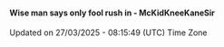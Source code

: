 #### Wise man says only fool rush in - McKidKneeKaneSir
Updated on 27/03/2025 - 08:15:49 (UTC) Time Zone
